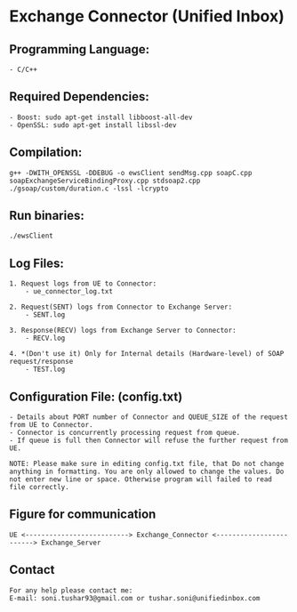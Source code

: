 Exchange Connector (Unified Inbox)
===================================

Programming Language:
---------------------
	- C/C++

Required Dependencies:
---------------------
	- Boost: sudo apt-get install libboost-all-dev
	- OpenSSL: sudo apt-get install libssl-dev


Compilation:
--------------------
	g++ -DWITH_OPENSSL -DDEBUG -o ewsClient sendMsg.cpp soapC.cpp soapExchangeServiceBindingProxy.cpp stdsoap2.cpp ./gsoap/custom/duration.c -lssl -lcrypto


Run binaries:
-------------
	./ewsClient


Log Files:
----------
	1. Request logs from UE to Connector:
		- ue_connector_log.txt

	2. Request(SENT) logs from Connector to Exchange Server:
		- SENT.log

	3. Response(RECV) logs from Exchange Server to Connector:
		- RECV.log

	4. *(Don't use it) Only for Internal details (Hardware-level) of SOAP request/response
		- TEST.log


Configuration File: (config.txt)
--------------------------------
	- Details about PORT number of Connector and QUEUE_SIZE of the request from UE to Connector. 
	- Connector is concurrently processing request from queue. 
	- If queue is full then Connector will refuse the further request from UE.

	NOTE: Please make sure in editing config.txt file, that Do not change anything in formatting. You are only allowed to change the values. Do not enter new line or space. Otherwise program will failed to read file correctly.


Figure for communication
-------------------------

	UE <--------------------------> Exchange_Connector <------------------------> Exchange_Server


Contact
--------
	For any help please contact me: 
	E-mail: soni.tushar93@gmail.com or tushar.soni@unifiedinbox.com


